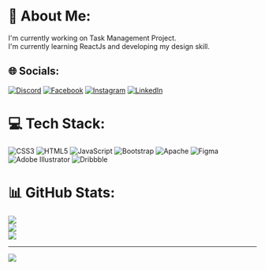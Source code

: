 # 💫 About Me:
I'm currently working on Task Management Project.<br>I'm currently learning ReactJs and developing my design skill.<br>


## 🌐 Socials:
[![Discord](https://img.shields.io/badge/Discord-%237289DA.svg?logo=discord&logoColor=white)](https://discord.gg/Maruf_Ahmed#1479) [![Facebook](https://img.shields.io/badge/Facebook-%231877F2.svg?logo=Facebook&logoColor=white)](https://facebook.com/Maruf_Ahmed) [![Instagram](https://img.shields.io/badge/Instagram-%23E4405F.svg?logo=Instagram&logoColor=white)](https://instagram.com/maruf_ahamed_0) [![LinkedIn](https://img.shields.io/badge/LinkedIn-%230077B5.svg?logo=linkedin&logoColor=white)](https://linkedin.com/in/Maruf_Ahmed) 

# 💻 Tech Stack:
![CSS3](https://img.shields.io/badge/css3-%231572B6.svg?style=for-the-badge&logo=css3&logoColor=white) ![HTML5](https://img.shields.io/badge/html5-%23E34F26.svg?style=for-the-badge&logo=html5&logoColor=white) ![JavaScript](https://img.shields.io/badge/javascript-%23323330.svg?style=for-the-badge&logo=javascript&logoColor=%23F7DF1E) ![Bootstrap](https://img.shields.io/badge/bootstrap-%23563D7C.svg?style=for-the-badge&logo=bootstrap&logoColor=white) ![Apache](https://img.shields.io/badge/apache-%23D42029.svg?style=for-the-badge&logo=apache&logoColor=white) 	![Figma](https://img.shields.io/badge/figma-%23F24E1E.svg?style=for-the-badge&logo=figma&logoColor=white) ![Adobe Illustrator](https://img.shields.io/badge/adobeillustrator-%23FF9A00.svg?style=for-the-badge&logo=adobeillustrator&logoColor=white) ![Dribbble](https://img.shields.io/badge/Dribbble-EA4C89?style=for-the-badge&logo=dribbble&logoColor=white)
# 📊 GitHub Stats:
![](https://github-readme-stats.vercel.app/api?username=hellomaruf&theme=dark&hide_border=false&include_all_commits=true&count_private=true)<br/>
![](https://github-readme-streak-stats.herokuapp.com/?user=hellomaruf&theme=dark&hide_border=false)<br/>
![](https://github-readme-stats.vercel.app/api/top-langs/?username=hellomaruf&theme=dark&hide_border=false&include_all_commits=true&count_private=true&layout=compact)

---
[![](https://visitcount.itsvg.in/api?id=hellomaruf&icon=0&color=0)](https://visitcount.itsvg.in)

<!-- Proudly created with GPRM ( https://gprm.itsvg.in ) -->

